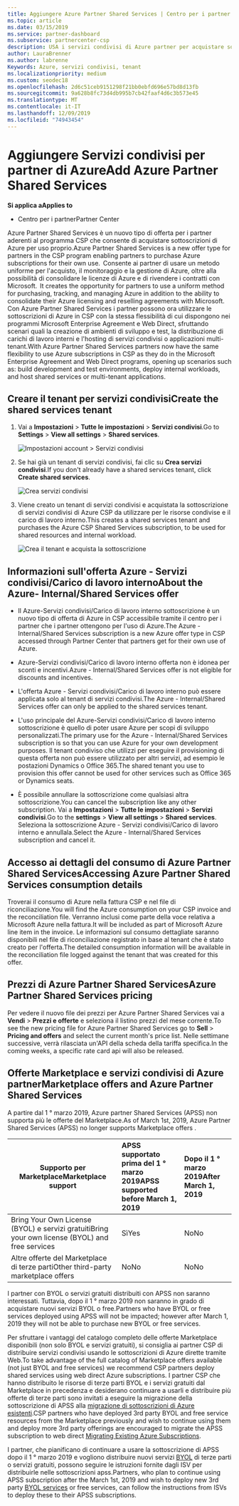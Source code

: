 ```yaml
---
title: Aggiungere Azure Partner Shared Services | Centro per i partner
ms.topic: article
ms.date: 03/15/2019
ms.service: partner-dashboard
ms.subservice: partnercenter-csp
description: USA i servizi condivisi di Azure partner per acquistare sottoscrizioni di Azure per uso personale e per avere un metodo uniforme per l'acquisto, il monitoraggio e la gestione di Azure.
author: LauraBrenner
ms.author: labrenne
Keywords: Azure, servizi condivisi, tenant
ms.localizationpriority: medium
ms.custom: seodec18
ms.openlocfilehash: 2d6c51ceb9151298f21bb0ebfd696e57bd8d13fb
ms.sourcegitcommit: 9a628b8fc73d4db995b7cb42faaf4d6c3b573e45
ms.translationtype: MT
ms.contentlocale: it-IT
ms.lasthandoff: 12/09/2019
ms.locfileid: "74943454"
---
```

# <a name="add-azure-partner-shared-services"></a><span data-ttu-id="aade3-104">Aggiungere Servizi condivisi per partner di Azure</span><span class="sxs-lookup"><span data-stu-id="aade3-104">Add Azure Partner Shared Services</span></span>

<span data-ttu-id="aade3-105">**Si applica a**</span><span class="sxs-lookup"><span data-stu-id="aade3-105">**Applies to**</span></span>

-  <span data-ttu-id="aade3-106">Centro per i partner</span><span class="sxs-lookup"><span data-stu-id="aade3-106">Partner Center</span></span>

<span data-ttu-id="aade3-107">Azure Partner Shared Services è un nuovo tipo di offerta per i partner aderenti al programma CSP che consente di acquistare sottoscrizioni di Azure per uso proprio.</span><span class="sxs-lookup"><span data-stu-id="aade3-107">Azure Partner Shared Services is a new offer type for partners in the CSP program enabling partners to purchase Azure subscriptions for their own use.</span></span><span data-ttu-id="aade3-108">  Consente ai partner di usare un metodo uniforme per l'acquisto, il monitoraggio e la gestione di Azure, oltre alla possibilità di consolidare le licenze di Azure e di rivendere i contratti con Microsoft.</span><span class="sxs-lookup"><span data-stu-id="aade3-108">  It creates the opportunity for partners to use a uniform method for purchasing, tracking, and managing Azure in addition to the ability to consolidate their Azure licensing and reselling agreements with Microsoft.</span></span> <span data-ttu-id="aade3-109">Con Azure Partner Shared Services i partner possono ora utilizzare le sottoscrizioni di Azure in CSP con la stessa flessibilità di cui dispongono nei programmi Microsoft Enterprise Agreement e Web Direct, sfruttando scenari quali la creazione di ambienti di sviluppo e test, la distribuzione di carichi di lavoro interni e l'hosting di servizi condivisi o applicazioni multi-tenant.</span><span class="sxs-lookup"><span data-stu-id="aade3-109">With Azure Partner Shared Services partners now have the same flexibility to use Azure subscriptions in CSP as they do in the Microsoft Enterprise Agreement and Web Direct programs, opening up scenarios such as:  build development and test environments, deploy internal workloads, and host shared services or multi-tenant applications.</span></span>  

## <a name="create-the-shared-services-tenant"></a><span data-ttu-id="aade3-110">Creare il tenant per servizi condivisi</span><span class="sxs-lookup"><span data-stu-id="aade3-110">Create the shared services tenant</span></span>

1. <span data-ttu-id="aade3-111">Vai a **Impostazioni** > **Tutte le impostazioni** > **Servizi condivisi**.</span><span class="sxs-lookup"><span data-stu-id="aade3-111">Go to **Settings** > **View all settings** > **Shared services**.</span></span>

    ![**Impostazioni account** > **Servizi condivisi**](images/sharedservices2.png)

2. <span data-ttu-id="aade3-113">Se hai già un tenant di servizi condivisi, fai clic su **Crea servizi condivisi**.</span><span class="sxs-lookup"><span data-stu-id="aade3-113">If you don't already have a shared services tenant, click **Create shared services**.</span></span>

    ![Crea servizi condivisi](images/sharedservices3.png)

3. <span data-ttu-id="aade3-115">Viene creato un tenant di servizi condivisi e acquistata la sottoscrizione di servizi condivisi di Azure CSP da utilizzare per le risorse condivise e il carico di lavoro interno.</span><span class="sxs-lookup"><span data-stu-id="aade3-115">This creates a shared services tenant and purchases the Azure CSP Shared Services subscription, to be used for shared resources and internal workload.</span></span>

    ![Crea il tenant e acquista la sottoscrizione](images/sharedservices5.png)

## <a name="about-the-azure--internalshared-services-offer"></a><span data-ttu-id="aade3-117">Informazioni sull'offerta Azure - Servizi condivisi/Carico di lavoro interno</span><span class="sxs-lookup"><span data-stu-id="aade3-117">About the Azure- Internal/Shared Services offer</span></span>

- <span data-ttu-id="aade3-118">Il Azure-Servizi condivisi/Carico di lavoro interno sottoscrizione è un nuovo tipo di offerta di Azure in CSP accessibile tramite il centro per i partner che i partner ottengono per l'uso di Azure.</span><span class="sxs-lookup"><span data-stu-id="aade3-118">The Azure - Internal/Shared Services subscription is a new Azure offer type in CSP accessed through Partner Center that partners get for their own use of Azure.</span></span> 

- <span data-ttu-id="aade3-119">Azure-Servizi condivisi/Carico di lavoro interno offerta non è idonea per sconti e incentivi.</span><span class="sxs-lookup"><span data-stu-id="aade3-119">Azure - Internal/Shared Services offer is not eligible for discounts and incentives.</span></span>

- <span data-ttu-id="aade3-120">L'offerta Azure - Servizi condivisi/Carico di lavoro interno può essere applicata solo al tenant di servizi condivisi.</span><span class="sxs-lookup"><span data-stu-id="aade3-120">The Azure - Internal/Shared Services offer can only be applied to the shared services tenant.</span></span>

- <span data-ttu-id="aade3-121">L'uso principale del Azure-Servizi condivisi/Carico di lavoro interno sottoscrizione è quello di poter usare Azure per scopi di sviluppo personalizzati.</span><span class="sxs-lookup"><span data-stu-id="aade3-121">The primary use for the Azure - Internal/Shared Services subscription is so that you can use Azure for your own development purposes.</span></span> <span data-ttu-id="aade3-122">Il tenant condiviso che utilizzi per eseguire il provisioning di questa offerta non può essere utilizzato per altri servizi, ad esempio le postazioni Dynamics o Office 365.</span><span class="sxs-lookup"><span data-stu-id="aade3-122">The shared tenant you use to provision this offer cannot be used for other services such as Office 365 or Dynamics seats.</span></span> 

- <span data-ttu-id="aade3-123">È possibile annullare la sottoscrizione come qualsiasi altra sottoscrizione.</span><span class="sxs-lookup"><span data-stu-id="aade3-123">You can cancel the subscription like any other subscription.</span></span> <span data-ttu-id="aade3-124">Vai a **Impostazioni** > **Tutte le impostazioni** > **Servizi condivisi**.</span><span class="sxs-lookup"><span data-stu-id="aade3-124">Go to the **settings** > **View all settings** > **Shared services**.</span></span> <span data-ttu-id="aade3-125">Seleziona la sottoscrizione Azure - Servizi condivisi/Carico di lavoro interno e annullala.</span><span class="sxs-lookup"><span data-stu-id="aade3-125">Select the Azure - Internal/Shared Services subscription and cancel it.</span></span>

## <a name="accessing-azure-partner-shared-services-consumption-details"></a><span data-ttu-id="aade3-126">Accesso ai dettagli del consumo di Azure Partner Shared Services</span><span class="sxs-lookup"><span data-stu-id="aade3-126">Accessing Azure Partner Shared Services consumption details</span></span>

<span data-ttu-id="aade3-127">Troverai il consumo di Azure nella fattura CSP e nel file di riconciliazione.</span><span class="sxs-lookup"><span data-stu-id="aade3-127">You will find the Azure consumption on your CSP invoice and the reconciliation file.</span></span> <span data-ttu-id="aade3-128">Verranno inclusi come parte della voce relativa a Microsoft Azure nella fattura.</span><span class="sxs-lookup"><span data-stu-id="aade3-128">It will be included as part of Microsoft Azure line item in the invoice.</span></span> <span data-ttu-id="aade3-129">Le informazioni sul consumo dettagliate saranno disponibili nel file di riconciliazione registrato in base al tenant che è stato creato per l'offerta.</span><span class="sxs-lookup"><span data-stu-id="aade3-129">The detailed consumption information will be available in the reconciliation file logged against the tenant that was created for this offer.</span></span> 

## <a name="azure-partner-shared-services-pricing"></a><span data-ttu-id="aade3-130">Prezzi di Azure Partner Shared Services</span><span class="sxs-lookup"><span data-stu-id="aade3-130">Azure Partner Shared Services pricing</span></span>

<span data-ttu-id="aade3-131">Per vedere il nuovo file dei prezzi per Azure Partner Shared Services vai a **Vendi** > **Prezzi e offerte** e seleziona il listino prezzi del mese corrente.</span><span class="sxs-lookup"><span data-stu-id="aade3-131">To see the new pricing file for Azure Partner Shared Services go to **Sell** > **Pricing and offers** and select the current month's price list.</span></span> <span data-ttu-id="aade3-132">Nelle settimane successive, verrà rilasciata un'API della scheda della tariffa specifica.</span><span class="sxs-lookup"><span data-stu-id="aade3-132">In the coming weeks, a specific rate card api will also be released.</span></span>

## <a name="marketplace-offers-and-azure-partner-shared-services"></a><span data-ttu-id="aade3-133">Offerte Marketplace e servizi condivisi di Azure partner</span><span class="sxs-lookup"><span data-stu-id="aade3-133">Marketplace offers and Azure Partner Shared Services</span></span>

<span data-ttu-id="aade3-134">A partire dal 1 ° marzo 2019, Azure partner Shared Services (APSS) non supporta più le offerte del Marketplace.</span><span class="sxs-lookup"><span data-stu-id="aade3-134">As of March 1st, 2019, Azure Partner Shared Services (APSS) no longer supports Marketplace offers .</span></span>   

|<span data-ttu-id="aade3-135">**Supporto per Marketplace**</span><span class="sxs-lookup"><span data-stu-id="aade3-135">**Marketplace support**</span></span>   |<span data-ttu-id="aade3-136">**APSS supportato prima del 1 ° marzo 2019**</span><span class="sxs-lookup"><span data-stu-id="aade3-136">**APSS supported before March 1, 2019**</span></span>|<span data-ttu-id="aade3-137">**Dopo il 1 ° marzo 2019**</span><span class="sxs-lookup"><span data-stu-id="aade3-137">**After March 1, 2019**</span></span>|
|---------------------------|:----------------------------|:-------------------|
|<span data-ttu-id="aade3-138">Bring Your Own License (BYOL) e servizi gratuiti</span><span class="sxs-lookup"><span data-stu-id="aade3-138">Bring your own license (BYOL) and free services</span></span>   | <span data-ttu-id="aade3-139">Sì</span><span class="sxs-lookup"><span data-stu-id="aade3-139">Yes</span></span>   | <span data-ttu-id="aade3-140">No</span><span class="sxs-lookup"><span data-stu-id="aade3-140">No</span></span>|
|<span data-ttu-id="aade3-141">Altre offerte del Marketplace di terze parti</span><span class="sxs-lookup"><span data-stu-id="aade3-141">Other third-party marketplace offers</span></span>   | <span data-ttu-id="aade3-142">No</span><span class="sxs-lookup"><span data-stu-id="aade3-142">No</span></span>   |<span data-ttu-id="aade3-143">No</span><span class="sxs-lookup"><span data-stu-id="aade3-143">No</span></span>|


<span data-ttu-id="aade3-144">I partner con BYOL o servizi gratuiti distribuiti con APSS non saranno interessati. Tuttavia, dopo il 1 ° marzo 2019 non saranno in grado di acquistare nuovi servizi BYOL o free.</span><span class="sxs-lookup"><span data-stu-id="aade3-144">Partners who have BYOL or free services deployed using APSS will not be impacted; however after  March 1, 2019 they will not be able to purchase new BYOL or free services.</span></span> 

<span data-ttu-id="aade3-145">Per sfruttare i vantaggi del catalogo completo delle offerte Marketplace disponibili (non solo BYOL e servizi gratuiti), si consiglia ai partner CSP di distribuire servizi condivisi usando le sottoscrizioni di Azure dirette tramite Web.</span><span class="sxs-lookup"><span data-stu-id="aade3-145">To take advantage of the full catalog of Marketplace offers available (not just BYOL and free services) we recommend CSP partners deploy shared services using web direct Azure subscriptions.</span></span>  <span data-ttu-id="aade3-146">I partner CSP che hanno distribuito le risorse di terze parti BYOL e i servizi gratuiti dal Marketplace in precedenza e desiderano continuare a usarli e distribuire più offerte di terze parti sono invitati a eseguire la migrazione della sottoscrizione di APSS alla [migrazione di sottoscrizioni di Azure esistenti](https://docs.microsoft.com/azure/cloud-solution-provider/migration/migration#migrating-existing-azure-subscriptions).</span><span class="sxs-lookup"><span data-stu-id="aade3-146">CSP partners who have deployed 3rd party BYOL and free service resources from the Marketplace previously and wish to continue using them and deploy more 3rd party offerings are encouraged to migrate the APSS subscription to web direct [Migrating Existing Azure Subscriptions](https://docs.microsoft.com/azure/cloud-solution-provider/migration/migration#migrating-existing-azure-subscriptions).</span></span>

<span data-ttu-id="aade3-147">I partner, che pianificano di continuare a usare la sottoscrizione di APSS dopo il 1 ° marzo 2019 e vogliono distribuire nuovi servizi [BYOL](https://azuremarketplace.microsoft.com/marketplace/apps?filters=byol) di terze parti o servizi gratuiti, possono seguire le istruzioni fornite dagli ISV per distribuirle nelle sottoscrizioni apss.</span><span class="sxs-lookup"><span data-stu-id="aade3-147">Partners, who plan to continue using APSS subscription after the March 1st, 2019 and wish to deploy new 3rd party [BYOL services](https://azuremarketplace.microsoft.com/marketplace/apps?filters=byol) or free services, can follow the instructions from ISVs to deploy these to their APSS subscriptions.</span></span>

